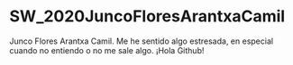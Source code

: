 # SW_2020JuncoFloresArantxaCamil
Junco Flores Arantxa Camil. Me he sentido algo estresada, en especial cuando no entiendo o no me sale algo. ¡Hola Github!

